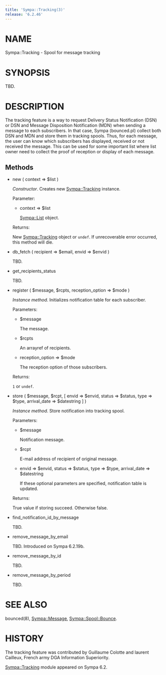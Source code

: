```yaml
---
title: 'Sympa::Tracking(3)'
release: '6.2.46'
---
```


# NAME

Sympa::Tracking - Spool for message tracking

# SYNOPSIS

TBD.

# DESCRIPTION

The tracking feature is a way to request Delivery Status Notification (DSN) or
DSN and Message Disposition Notification (MDN) when sending a 
message to each subscribers. In that case, Sympa (bounced.pl) collect both 
DSN and MDN and store them in tracking spools.
Thus, for each message, the user can know which subscribers has displayed,
received or not received the message. This can be used for some important 
list where list owner need to collect the proof of reception or display of 
each message.

## Methods

- new ( context => $list )

    _Constructor_.
    Creates new [Sympa::Tracking](./Sympa-Tracking.3.md) instance.

    Parameter:

    - context => $list

        [Sympa::List](./Sympa-List.3.md) object.

    Returns:

    New [Sympa::Tracking](./Sympa-Tracking.3.md) object or `undef`.
    If unrecoverable error occurred, this method will die.

- db\_fetch ( recipient => $email, envid => $envid )

    TBD.

- get\_recipients\_status

    TBD.

- register ( $message, $rcpts, reception\_option => $mode )

    _Instance method_.
    Initializes notification table for each subscriber.

    Parameters:

    - $message

        The message.

    - $rcpts

        An arrayref of recipients.

    - reception\_option => $mode

        The reception option of those subscribers.

    Returns:

    `1` or `undef`.

- store ( $message, $rcpt,
\[ envid => $envid, status => $status, type => $type,
arrival\_date => $datestring \] )

    _Instance method_.
    Store notification into tracking spool.

    Parameters:

    - $message

        Notification message.

    - $rcpt

        E-mail address of recipient of original message.

    - envid => $envid, status => $status, type => $type,
    arrival\_date => $datestring

        If these optional parameters are specified,
        notification table is updated.

    Returns:

    True value if storing succeed.  Otherwise false.

- find\_notification\_id\_by\_message

    TBD.

- remove\_message\_by\_email

    TBD.
    Introduced on Sympa 6.2.19b.

- remove\_message\_by\_id

    TBD.

- remove\_message\_by\_period

    TBD.

# SEE ALSO

bounced(8), [Sympa::Message](./Sympa-Message.3.md), [Sympa::Spool::Bounce](./Sympa-Spool-Bounce.3.md).

# HISTORY

The tracking feature was contributed by
Guillaume Colotte and laurent Cailleux,
French army DGA Information Superiority.

[Sympa::Tracking](./Sympa-Tracking.3.md) module appeared on Sympa 6.2.
